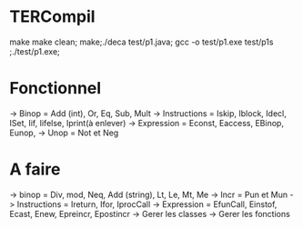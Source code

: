 # TERCompil
make 
make clean; make;./deca test/p1.java; gcc -o test/p1.exe test/p1s ;./test/p1.exe;

# Fonctionnel
-> Binop = Add (int), Or, Eq, Sub, Mult
-> Instructions = Iskip, Iblock, Idecl, ISet, Iif, Iifelse, Iprint(à enlever)
-> Expression = Econst, Eaccess, EBinop, Eunop, 
-> Unop = Not et Neg

# A faire 
-> binop = Div, mod, Neq, Add (string), Lt, Le, Mt, Me
-> Incr = Pun et Mun
-> Instructions = Ireturn, Ifor, IprocCall
-> Expression = EfunCall, Einstof, Ecast, Enew, Epreincr, Epostincr
-> Gerer les classes
-> Gerer les fonctions
